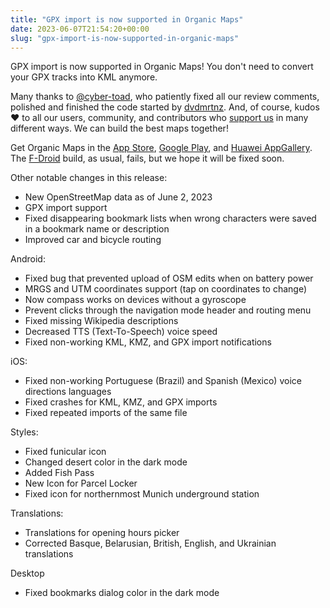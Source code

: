 ```yaml
---
title: "GPX import is now supported in Organic Maps"
date: 2023-06-07T21:54:20+00:00
slug: "gpx-import-is-now-supported-in-organic-maps"
---
```


GPX import is now supported in Organic Maps! You don't need to convert your GPX tracks into KML anymore.

Many thanks to [@cyber-toad](https://github.com/cyber-toad), who patiently fixed all our review comments, polished and finished the code started by [dvdmrtnz](https://github.com/dvdmrtnz).
And, of course, kudos ❤️ to all our users, community, and contributors who [support us](https://organicmaps.app/support-us/) in many different ways. We can build the best maps together!

Get Organic Maps in the [App Store](https://apps.apple.com/app/organic-maps/id1567437057), [Google Play](https://play.google.com/store/apps/details?id=app.organicmaps), and [Huawei AppGallery](https://appgallery.huawei.com/#/app/C104325611).
The [F-Droid](https://f-droid.org/en/packages/app.organicmaps/) build, as usual, fails, but we hope it will be fixed soon.

Other notable changes in this release:

* New OpenStreetMap data as of June 2, 2023
* GPX import support
* Fixed disappearing bookmark lists when wrong characters were saved in a bookmark name or description
* Improved car and bicycle routing

Android:
* Fixed bug that prevented upload of OSM edits when on battery power
* MRGS and UTM coordinates support (tap on coordinates to change)
* Now compass works on devices without a gyroscope
* Prevent clicks through the navigation mode header and routing menu
* Fixed missing Wikipedia descriptions
* Decreased TTS (Text-To-Speech) voice speed
* Fixed non-working KML, KMZ, and GPX import notifications

iOS:
* Fixed non-working Portuguese (Brazil) and Spanish (Mexico) voice directions languages
* Fixed crashes for KML, KMZ, and GPX imports
* Fixed repeated imports of the same file

Styles:
* Fixed funicular icon
* Changed desert color in the dark mode
* Added Fish Pass
* New Icon for Parcel Locker
* Fixed icon for northernmost Munich underground station

Translations:
* Translations for opening hours picker
* Corrected Basque, Belarusian, British, English, and Ukrainian translations

Desktop
* Fixed bookmarks dialog color in the dark mode
